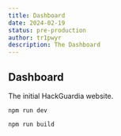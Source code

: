 ```yaml
---
title: Dashboard
date: 2024-02-19
status: pre-production
author: tr1pwyr
description: The Dashboard
---
```


## Dashboard
The initial HackGuardia website.

```npm run dev```

```npm run build```
